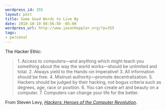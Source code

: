 ```yaml
--- 
wordpress_id: 355
layout: post
title: Some Good Words to Live By
date: 2010-10-10 08:56:58 -05:00
wordpress_url: http://www.jasonheppler.org/?p=355
tags:
- personal
---
```

The Hacker Ethic:

<blockquote>
1. Access to computers—and anything which might teach you something about the way the world works—should be unlimited and total.
2. Always yield to the Hands-on Imperative!
3. All information should be free.
4. Mistrust authority—promote decentralization.
5. Hackers should be judged by their hacking, not bogus criteria such as degrees, age, race or position.
6. You can create art and beauty on a computer.
7. Computers can change your life for the better.
</blockquote>

From Steven Levy, <a href="http://en.wikipedia.org/wiki/Hackers:_Heroes_of_the_Computer_Revolution"><em>Hackers: Heroes of the Computer Revolution</em></a>.

